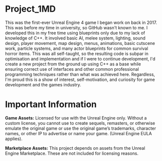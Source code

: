 # Project_1MD
This was the first-ever Unreal Engine 4 game I began work on back in 2017. This was before my time in university, so GitHub wasn't known to me. I developed this in my free time using blueprints only due to my lack of knowledge of C++. It involved basic AI, melee system, lighting, sound design, player movement, map design, menus, animations, basic cutscene work, particle systems, and many actor blueprints for common survival horror items. This was all self-taught, so the resulting code is subpar in optimisation and implementation and if I were to continue development, I'd create a new project from the ground up using C++ as a base while ensuring correct use of interfaces and other common professional programming techniques rather than what was achieved here. Regardless, I'm proud this is a show of interest, self-motivation, and curiosity for game development and the games industry.

# Important Information

**Game Assets:** Licensed for use with the Unreal Engine only. Without a custom license, you cannot use to create sequels, remasters, or otherwise emulate the original game or use the original game’s trademarks, character names, or other IP to advertise or name your game. (Unreal Engine EULA applies).

**Marketplace Assets:** This project depends on assets from the Unreal Engine Marketplace. These are not included for licensing reasons.
